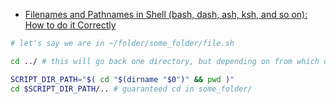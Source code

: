 - [Filenames and Pathnames in Shell (bash, dash, ash, ksh, and so on): How to do it Correctly](https://dwheeler.com/essays/filenames-in-shell.html)
```bash
# let's say we are in ~/folder/some_folder/file.sh

cd ../ # this will go back one directory, but depending on from which dir script was run

SCRIPT_DIR_PATH="$( cd "$(dirname "$0")" && pwd )"
cd $SCRIPT_DIR_PATH/.. # guaranteed cd in some_folder/
```